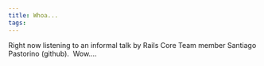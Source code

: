 ```yaml
---
title: Whoa...
tags: 
---
```

Right now listening to an informal talk by Rails Core Team member Santiago Pastorino (github).  Wow….
